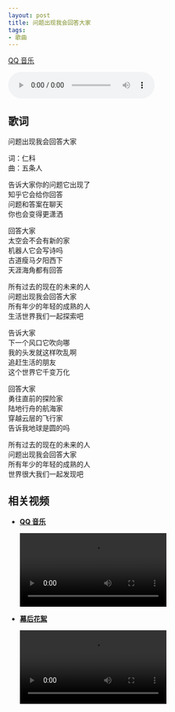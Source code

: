 ```yaml
---
layout: post
title: 问题出现我会回答大家
tags:
- 歌曲
---
```


[QQ 音乐](https://y.qq.com/n/yqq/song/000rwX802QTrLc.html?ADTAG=h5_playsong&no_redirect=1)

<audio controls>
    <source src="http://isure.stream.qqmusic.qq.com/C400000rwX802QTrLc.m4a?guid=2939078848&vkey=59B11CEFF62CB19AB5608E083B025D61059C9A976328B150E3E1A3EB294998429DFA729F05C618F4EE4579034EE7A53C621398E7605F24BF&uin=1555&fromtag=66">
</audio>

## 歌词

问题出现我会回答大家

词：仁科  
曲：五条人

告诉大家你的问题它出现了  
知乎它会给你回答  
问题和答案在聊天  
你也会变得更潇洒

回答大家  
太空会不会有新的家  
机器人它会写诗吗  
古道瘦马夕阳西下  
天涯海角都有回答

所有过去的现在的未来的人  
问题出现我会回答大家  
所有年少的年轻的成熟的人  
生活世界我们一起探索吧

告诉大家  
下一个风口它吹向哪  
我的头发就这样吹乱啊  
追赶生活的朋友  
这个世界它千变万化

回答大家  
勇往直前的探险家  
陆地行舟的航海家  
穿越云层的飞行家  
告诉我地球是圆的吗

所有过去的现在的未来的人  
问题出现我会回答大家  
所有年少的年轻的成熟的人  
世界很大我们一起发现吧

## 相关视频

* [**QQ 音乐**](https://y.qq.com/n/yqq/mv/v/z00358x9lw7.html)
  
  <div class="iframe-container"><video controls class="responsive-iframe">
    <source src="https://apd-ed1a776bc393b3d91766a55442e4b270.v.smtcdns.com/mv.music.tc.qq.com/A6dWq3eQSyVXq_mR2UYttuI2sdbLgDqU9nD6K51X4dP0/DC1E4699FD78711772192E63172C4DB7E5825CE3A788EC283CBB478DB0B6FF85C265A134F840D334588E4B6F9E2B176EZZqqmusic_default/1049_M01295000032oA1v3lbIz71001803931.f9844.mp4?fname=1049_M01295000032oA1v3lbIz71001803931.f9844.mp4">
    </video></div>

* [**幕后花絮**](https://weibo.com/tv/show/1034:4590672976740384?from=old_pc_videoshow)
  
  <div class="iframe-container"><video controls class="responsive-iframe">
    <source src="https://f.video.weibocdn.com/7vxSCzdllx07JnzaDdi001041201Kr3s0E010.mp4?label=mp4_1080p&template=1920x1080.25.0&trans_finger=0bde055d9aa01b9f6bc04ccac8f0b471&media_id=4590672976740384&tp=8x8A3El:YTkl0eM8&us=0&ori=1&bf=4&ot=h&ps=3lckmu&uid=1hYtLn&ab=3915-g1,3663-g0,966-g1,3370-g1,1493-g0,1192-g0,1191-g0,1258-g0&Expires=1610028552&ssig=%2BlZyJBp%2FVF&KID=unistore,video">
  </video></div>